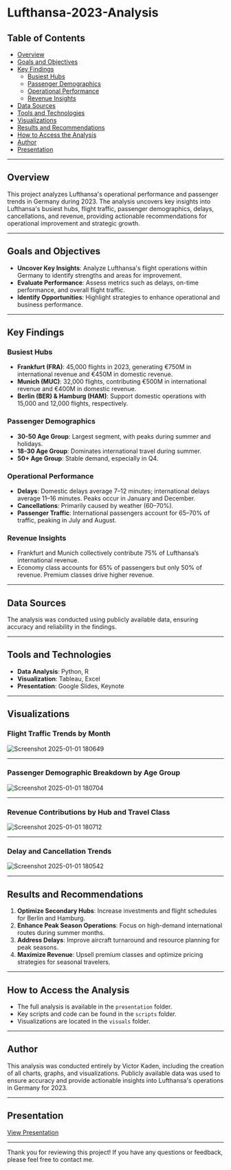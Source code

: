 # Lufthansa-2023-Analysis

## Table of Contents
- [Overview](#overview)
- [Goals and Objectives](#goals-and-objectives)
- [Key Findings](#key-findings)
  - [Busiest Hubs](#busiest-hubs)
  - [Passenger Demographics](#passenger-demographics)
  - [Operational Performance](#operational-performance)
  - [Revenue Insights](#revenue-insights)
- [Data Sources](#data-sources)
- [Tools and Technologies](#tools-and-technologies)
- [Visualizations](#visualizations)
- [Results and Recommendations](#results-and-recommendations)
- [How to Access the Analysis](#how-to-access-the-analysis)
- [Author](#author)
- [Presentation](#presentation)

---

## Overview
This project analyzes Lufthansa's operational performance and passenger trends in Germany during 2023. The analysis uncovers key insights into Lufthansa's busiest hubs, flight traffic, passenger demographics, delays, cancellations, and revenue, providing actionable recommendations for operational improvement and strategic growth.

---

## Goals and Objectives
- **Uncover Key Insights**: Analyze Lufthansa's flight operations within Germany to identify strengths and areas for improvement.
- **Evaluate Performance**: Assess metrics such as delays, on-time performance, and overall flight traffic.
- **Identify Opportunities**: Highlight strategies to enhance operational and business performance.

---

## Key Findings
### Busiest Hubs
- **Frankfurt (FRA)**: 45,000 flights in 2023, generating €750M in international revenue and €450M in domestic revenue.
- **Munich (MUC)**: 32,000 flights, contributing €500M in international revenue and €400M in domestic revenue.
- **Berlin (BER) & Hamburg (HAM)**: Support domestic operations with 15,000 and 12,000 flights, respectively.

### Passenger Demographics
- **30-50 Age Group**: Largest segment, with peaks during summer and holidays.
- **18-30 Age Group**: Dominates international travel during summer.
- **50+ Age Group**: Stable demand, especially in Q4.

### Operational Performance
- **Delays**: Domestic delays average 7–12 minutes; international delays average 11–16 minutes. Peaks occur in January and December.
- **Cancellations**: Primarily caused by weather (60–70%).
- **Passenger Traffic**: International passengers account for 65–70% of traffic, peaking in July and August.

### Revenue Insights
- Frankfurt and Munich collectively contribute 75% of Lufthansa’s international revenue.
- Economy class accounts for 65% of passengers but only 50% of revenue. Premium classes drive higher revenue.

---

## Data Sources
The analysis was conducted using publicly available data, ensuring accuracy and reliability in the findings.

---

## Tools and Technologies
- **Data Analysis**: Python, R
- **Visualization**: Tableau, Excel
- **Presentation**: Google Slides, Keynote

---

## Visualizations
### Flight Traffic Trends by Month
![Screenshot 2025-01-01 180649](https://github.com/user-attachments/assets/55233db3-153f-4ff6-8162-1f93285f1240)


---

### Passenger Demographic Breakdown by Age Group
![Screenshot 2025-01-01 180704](https://github.com/user-attachments/assets/94bad185-615b-455f-bdaa-279fcb358146)



---

### Revenue Contributions by Hub and Travel Class
![Screenshot 2025-01-01 180712](https://github.com/user-attachments/assets/e61eef9b-0435-4028-b227-bbc9b7133317)



---

### Delay and Cancellation Trends
![Screenshot 2025-01-01 180542](https://github.com/user-attachments/assets/0af37e95-7582-4b66-b294-2d7fbb342206)


---

## Results and Recommendations
1. **Optimize Secondary Hubs**: Increase investments and flight schedules for Berlin and Hamburg.
2. **Enhance Peak Season Operations**: Focus on high-demand international routes during summer months.
3. **Address Delays**: Improve aircraft turnaround and resource planning for peak seasons.
4. **Maximize Revenue**: Upsell premium classes and optimize pricing strategies for seasonal travelers.

---

## How to Access the Analysis
- The full analysis is available in the `presentation` folder.
- Key scripts and code can be found in the `scripts` folder.
- Visualizations are located in the `visuals` folder.

---

## Author
This analysis was conducted entirely by Victor Kaden, including the creation of all charts, graphs, and visualizations. Publicly available data was used to ensure accuracy and provide actionable insights into Lufthansa's operations in Germany for 2023.

---

## Presentation
[View Presentation](#)

---

Thank you for reviewing this project! If you have any questions or feedback, please feel free to contact me.

